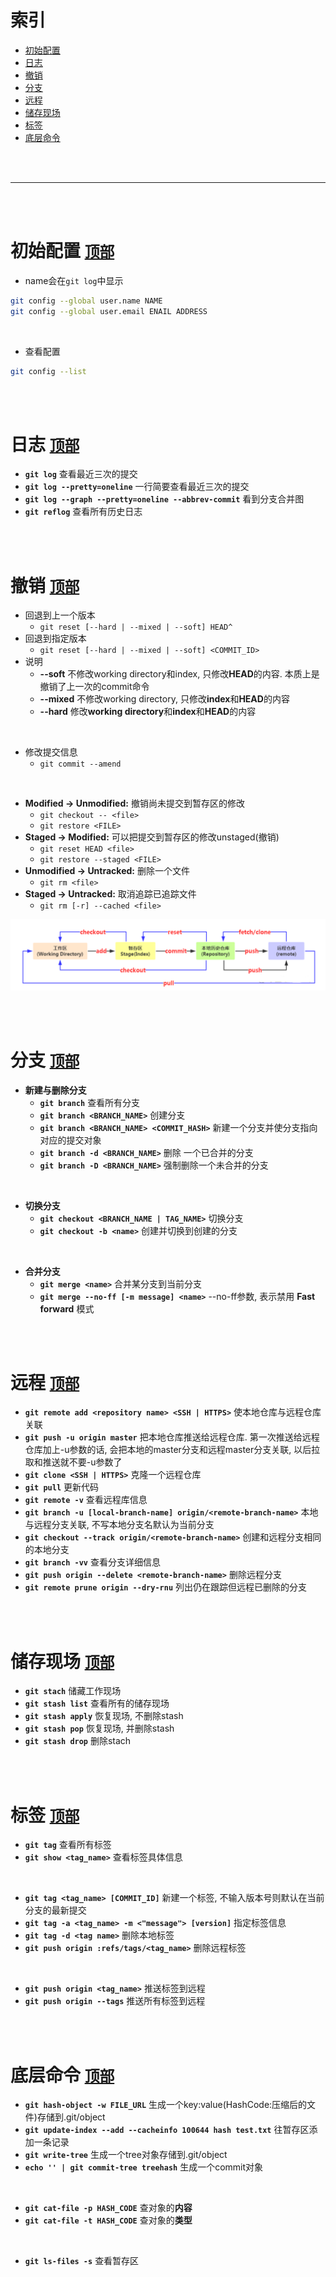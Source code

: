 # 索引
* [初始配置](#user-content-初始配置-顶部)
* [日志](#user-content-日志-顶部)
* [撤销](#user-content-撤销-顶部)
* [分支](#user-content-分支-顶部)
* [远程](#user-content-远程-顶部)
* [储存现场](#user-content-储存现场-顶部)
* [标签](#user-content-标签-顶部)
* [底层命令](#user-content-底层命令-顶部)




<br>
<br>

*********************************************************

<br>
<br>




# 初始配置 [`顶部`](#user-content-索引)
* name会在`git log`中显示
```sh
git config --global user.name NAME
git config --global user.email ENAIL ADDRESS
```

<br>

* 查看配置
```sh
git config --list
```




<br>
<br>




# 日志 [`顶部`](#user-content-索引)
* **`git log`** 查看最近三次的提交
* **`git log --pretty=oneline`** 一行简要查看最近三次的提交
* **`git log --graph --pretty=oneline --abbrev-commit`** 看到分支合并图
* **`git reflog`** 查看所有历史日志




<br>
<br>




# 撤销 [`顶部`](#user-content-索引)
* 回退到上一个版本
    * `git reset [--hard | --mixed | --soft] HEAD^`
* 回退到指定版本
    * `git reset [--hard | --mixed | --soft] <COMMIT_ID>`
* 说明
    * **--soft** 不修改working directory和index, 只修改**HEAD**的内容. 本质上是撤销了上一次的commit命令
    * **--mixed** 不修改working directory, 只修改**index**和**HEAD**的内容
    * **--hard** 修改**working directory**和**index**和**HEAD**的内容

<br>

* 修改提交信息
    * `git commit --amend`

<br>

* **Modified -> Unmodified:** 撤销尚未提交到暂存区的修改
    * `git checkout -- <file>`
    * `git restore <FILE>`
* **Staged -> Modified:** 可以把提交到暂存区的修改unstaged(撤销)
    * `git reset HEAD <file>`
    * `git restore --staged <FILE>`
* **Unmodified -> Untracked:** 删除一个文件
    * `git rm <file>`
* **Staged -> Untracked:** 取消追踪已追踪文件
    * `git rm [-r] --cached <file>`

![](src/git.png)




<br>
<br>




# 分支 [`顶部`](#user-content-索引)
* **新建与删除分支**
    * **`git branch`** 查看所有分支
    * **`git branch <BRANCH_NAME>`** 创建分支
    * **`git branch <BRANCH_NAME> <COMMIT_HASH>`** 新建一个分支并使分支指向对应的提交对象
    * **`git branch -d <BRANCH_NAME>`** 删除 一个已合并的分支
    * **`git branch -D <BRANCH_NAME>`** 强制删除一个未合并的分支

<br>

* **切换分支**
    * **`git checkout <BRANCH_NAME | TAG_NAME>`** 切换分支
    * **`git checkout -b <name>`** 创建并切换到创建的分支

<br>

* **合并分支**
    * **`git merge <name>`** 合并某分支到当前分支
    * **`git merge --no-ff [-m message] <name>`** --no-ff参数, 表示禁用 **Fast forward** 模式




<br>
<br>




# 远程 [`顶部`](#user-content-索引)
* **`git remote add <repository name> <SSH | HTTPS>`** 使本地仓库与远程仓库关联
* **`git push -u origin master`** 把本地仓库推送给远程仓库. 第一次推送给远程仓库加上-u参数的话, 会把本地的master分支和远程master分支关联, 以后拉取和推送就不要-u参数了
* **`git clone <SSH | HTTPS>`** 克隆一个远程仓库
* **`git pull`** 更新代码
* **`git remote -v`** 查看远程库信息
* **`git branch -u [local-branch-name] origin/<remote-branch-name>`** 本地与远程分支关联, 不写本地分支名默认为当前分支
* **`git checkout --track origin/<remote-branch-name>`** 创建和远程分支相同的本地分支
* **`git branch -vv`** 查看分支详细信息
* **`git push origin --delete <remote-branch-name>`** 删除远程分支
* **`git remote prune origin --dry-rnu`** 列出仍在跟踪但远程已删除的分支




<br>
<br>




# 储存现场 [`顶部`](#user-content-索引)
* **`git stach`** 储藏工作现场
* **`git stash list`** 查看所有的储存现场
* **`git stash apply`** 恢复现场, 不删除stash
* **`git stash pop`** 恢复现场, 并删除stash
* **`git stash drop`** 删除stach




<br>
<br>




# 标签 [`顶部`](#user-content-索引)
* **`git tag`** 查看所有标签
* **`git show <tag_name>`** 查看标签具体信息

<br>

* **`git tag <tag_name> [COMMIT_ID]`** 新建一个标签, 不输入版本号则默认在当前分支的最新提交
* **`git tag -a <tag_name> -m <"message"> [version]`** 指定标签信息
* **`git tag -d <tag name>`** 删除本地标签
* **`git push origin :refs/tags/<tag_name>`** 删除远程标签

<br>

* **`git push origin <tag_name>`** 推送标签到远程
* **`git push origin --tags`** 推送所有标签到远程




<br>
<br>




# 底层命令 [`顶部`](#user-content-索引)
* **`git hash-object -w FILE_URL`** 生成一个key:value(HashCode:压缩后的文件)存储到.git/object
* **`git update-index --add --cacheinfo 100644 hash test.txt`** 往暂存区添加一条记录
* **`git write-tree`** 生成一个tree对象存储到.git/object
* **`echo '' | git commit-tree treehash`** 生成一个commit对象

<br>

* **`git cat-file -p HASH_CODE`** 查对象的**内容**
* **`git cat-file -t HASH_CODE`** 查对象的**类型**

<br>

* **`git ls-files -s`** 查看暂存区
